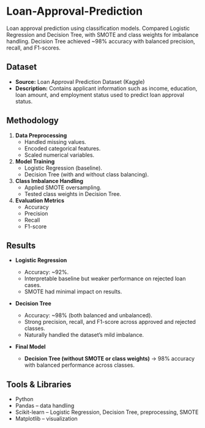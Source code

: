 # Loan-Approval-Prediction
Loan approval prediction using classification models. Compared Logistic Regression and Decision Tree, with SMOTE and class weights for imbalance handling. Decision Tree achieved ~98% accuracy with balanced precision, recall, and F1-scores.
## Dataset  
- **Source:** Loan Approval Prediction Dataset (Kaggle)  
- **Description:** Contains applicant information such as income, education, loan amount, and employment status used to predict loan approval status.  

## Methodology  
1. **Data Preprocessing**  
   - Handled missing values.  
   - Encoded categorical features.  
   - Scaled numerical variables.  
2. **Model Training**  
   - Logistic Regression (baseline).  
   - Decision Tree (with and without class balancing).  
3. **Class Imbalance Handling**  
   - Applied SMOTE oversampling.  
   - Tested class weights in Decision Tree.  
4. **Evaluation Metrics**  
   - Accuracy  
   - Precision  
   - Recall  
   - F1-score  

## Results  
- **Logistic Regression**  
  - Accuracy: ~92%.  
  - Interpretable baseline but weaker performance on rejected loan cases.  
  - SMOTE had minimal impact on results.  

- **Decision Tree**  
  - Accuracy: ~98% (both balanced and unbalanced).  
  - Strong precision, recall, and F1-score across approved and rejected classes.  
  - Naturally handled the dataset’s mild imbalance.  

- **Final Model**  
  - **Decision Tree (without SMOTE or class weights)** → 98% accuracy with balanced performance across classes.  

## Tools & Libraries  
- Python  
- Pandas – data handling  
- Scikit-learn – Logistic Regression, Decision Tree, preprocessing, SMOTE  
- Matplotlib – visualization  
